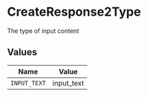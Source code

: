 # CreateResponse2Type

The type of input content


## Values

| Name         | Value        |
| ------------ | ------------ |
| `INPUT_TEXT` | input_text   |